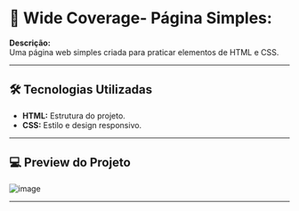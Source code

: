 # 📌 Wide Coverage- Página Simples:

**Descrição:**  
Uma página web simples criada para praticar elementos de HTML e CSS.

---

## 🛠️ Tecnologias Utilizadas  
- **HTML:** Estrutura do projeto.  
- **CSS:** Estilo e design responsivo.  

---

## 💻 Preview do Projeto

![image](https://github.com/user-attachments/assets/7215b976-7526-496f-b017-5edf71bb833d)

---
